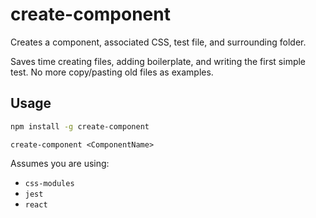 create-component
================

Creates a component, associated CSS, test file, and surrounding folder.

Saves time creating files, adding boilerplate, and writing the first simple test. No more copy/pasting old files as examples.

## Usage

```bash
npm install -g create-component
```

```
create-component <ComponentName>
```

Assumes you are using:

* `css-modules`
* `jest`
* `react`
